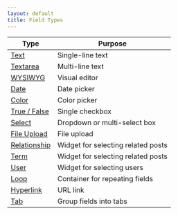```yaml
---
layout: default
title: Field Types
---
```


| Type | Purpose |
|--------|---------|
| <a href="{{ site.root }}/field-types/text.html">Text</a> | Single-line text |
| <a href="{{ site.root }}/field-types/textarea.html">Textarea</a> | Multi-line text |
| <a href="{{ site.root }}/field-types/wysiwyg.html">WYSIWYG</a> | Visual editor |
| <a href="{{ site.root }}/field-types/date.html">Date</a> | Date picker |
| <a href="{{ site.root }}/field-types/color.html">Color</a> | Color picker |
| <a href="{{ site.root }}/field-types/true_false.html">True / False</a> | Single checkbox |
| <a href="{{ site.root }}/field-types/select.html">Select</a> | Dropdown or multi-select box |
| <a href="{{ site.root }}/field-types/file.html">File Upload</a> | File upload |
| <a href="{{ site.root }}/field-types/relationship.html">Relationship</a> | Widget for selecting related posts |
| <a href="{{ site.root }}/field-types/term.html">Term</a> | Widget for selecting related posts |
| <a href="{{ site.root }}/field-types/user.html">User</a> | Widget for selecting users |
| <a href="{{ site.root }}/field-types/loop.html">Loop</a> | Container for repeating fields |
| <a href="{{ site.root }}/field-types/hyperlink.html">Hyperlink</a> | URL link |
| <a href="{{ site.root }}/field-types/tab.html">Tab</a> | Group fields into tabs |

